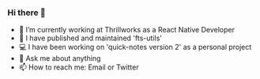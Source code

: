 ### Hi there 👋

- 🔭 I’m currently working at Thrillworks as a React Native Developer
- 🌱 I have published and maintained 'fts-utils'
- 💻 I have been working on 'quick-notes version 2' as a personal project
- 💬 Ask me about anything
- 📫 How to reach me: Email or Twitter
